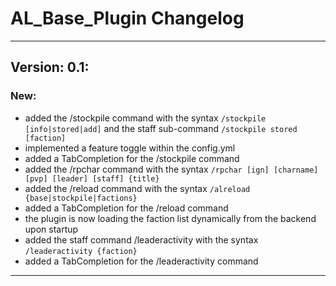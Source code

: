 # AL_Base_Plugin Changelog
___
## Version: 0.1:
### New:
+ added the /stockpile command with the syntax `/stockpile [info|stored|add]` and the staff sub-command `/stockpile stored [faction]`
+ implemented a feature toggle within the config.yml
+ added a TabCompletion for the /stockpile command
+ added the /rpchar command with the syntax `/rpchar [ign] [charname] [pvp] [leader] [staff] {title}`
+ added the /reload command with the syntax `/alreload {base|stockpile|factions}`
+ added a TabCompletion for the /reload command
+ the plugin is now loading the faction list dynamically from the backend upon startup
+ added the staff command /leaderactivity with the syntax `/leaderactivity {faction}`
+ added a TabCompletion for the /leaderactivity command
___